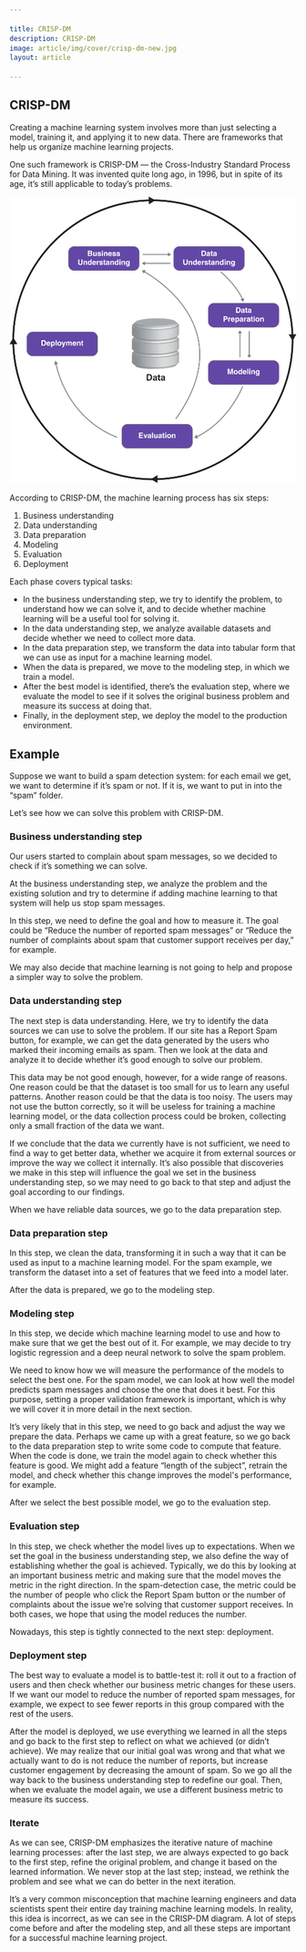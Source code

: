 ```yaml
---

title: CRISP-DM
description: CRISP-DM 
image: article/img/cover/crisp-dm-new.jpg
layout: article

---
```


## CRISP-DM

Creating a machine learning system involves more than just selecting a model, training it, and applying it to new data. There are frameworks that help us organize machine learning projects.

One such framework is CRISP-DM — the Cross-Industry Standard Process for Data Mining. It was invented quite long ago, in 1996, but in spite of its age, it’s still applicable to today’s problems.


<img class="img-fluid" src="img/crisp-dm/crisp_dm.svg">


According to CRISP-DM, the machine learning process has six steps:

1. Business understanding
2. Data understanding
3. Data preparation
4. Modeling
5. Evaluation
6. Deployment


Each phase covers typical tasks:

*   In the business understanding step, we try to identify the problem, to understand how we can solve it, and to decide whether machine learning will be a useful tool for solving it.
*   In the data understanding step, we analyze available datasets and decide whether we need to collect more data.
*   In the data preparation step, we transform the data into tabular form that we can use as input for a machine learning model.
*   When the data is prepared, we move to the modeling step, in which we train a model.
*   After the best model is identified, there’s the evaluation step, where we evaluate the model to see if it solves the original business problem and measure its success at doing that.
*   Finally, in the deployment step, we deploy the model to the production environment.



## Example

Suppose we want to build a spam detection system: for each email we get, we want to determine if it’s spam or not. If it is, we want to put in into the “spam” folder.

Let’s see how we can solve this problem with CRISP-DM.


### Business understanding step

Our users started to complain about spam messages, so we decided to check if it’s something we can solve.

At the business understanding step, we analyze the problem and the existing solution and try to determine if adding machine learning to that system will help us stop spam messages.

In this step, we need to define the goal and how to measure it. The goal could be “Reduce the number of reported spam messages” or “Reduce the number of complaints about spam that customer support receives per day,” for example.

We may also decide that machine learning is not going to help and propose a simpler way to solve the problem.


### Data understanding step

The next step is data understanding. Here, we try to identify the data sources we can use to solve the problem. If our site has a Report Spam button, for example, we can get the data generated by the users who marked their incoming emails as spam. Then we look at the data and analyze it to decide whether it’s good enough to solve our problem.

This data may be not good enough, however, for a wide range of reasons. One reason could be that the dataset is too small for us to learn any useful patterns. Another reason could be that the data is too noisy. The users may not use the button correctly, so it will be useless for training a machine learning model, or the data collection process could be broken, collecting only a small fraction of the data we want.

If we conclude that the data we currently have is not sufficient, we need to find a way to get better data, whether we acquire it from external sources or improve the way we collect it internally. It’s also possible that discoveries we make in this step will influence the goal we set in the business understanding step, so we may need to go back to that step and adjust the goal according to our findings.

When we have reliable data sources, we go to the data preparation step.


### Data preparation step

In this step, we clean the data, transforming it in such a way that it can be used as input to a machine learning model. For the spam example, we transform the dataset into a set of features that we feed into a model later.

After the data is prepared, we go to the modeling step.


### Modeling step

In this step, we decide which machine learning model to use and how to make sure that we get the best out of it. For example, we may decide to try logistic regression and a deep neural network to solve the spam problem.

We need to know how we will measure the performance of the models to select the best one. For the spam model, we can look at how well the model predicts spam messages and choose the one that does it best. For this purpose, setting a proper validation framework is important, which is why we will cover it in more detail in the next section.

It’s very likely that in this step, we need to go back and adjust the way we prepare the data. Perhaps we came up with a great feature, so we go back to the data preparation step to write some code to compute that feature. When the code is done, we train the model again to check whether this feature is good. We might add a feature “length of the subject”, retrain the model, and check whether this change improves the model's performance, for example.

After we select the best possible model, we go to the evaluation step.


### Evaluation step

In this step, we check whether the model lives up to expectations. When we set the goal in the business understanding step, we also define the way of establishing whether the goal is achieved. Typically, we do this by looking at an important business metric and making sure that the model moves the metric in the right direction. In the spam-detection case, the metric could be the number of people who click the Report Spam button or the number of complaints about the issue we’re solving that customer support receives. In both cases, we hope that using the model reduces the number.

Nowadays, this step is tightly connected to the next step: deployment.


### Deployment step

The best way to evaluate a model is to battle-test it: roll it out to a fraction of users and then check whether our business metric changes for these users. If we want our model to reduce the number of reported spam messages, for example, we expect to see fewer reports in this group compared with the rest of the users.

After the model is deployed, we use everything we learned in all the steps and go back to the first step to reflect on what we achieved (or didn’t achieve). We may realize that our initial goal was wrong and that what we actually want to do is not reduce the number of reports, but increase customer engagement by decreasing the amount of spam. So we go all the way back to the business understanding step to redefine our goal. Then, when we evaluate the model again, we use a different business metric to measure its success.


### Iterate

As we can see, CRISP-DM emphasizes the iterative nature of machine learning processes: after the last step, we are always expected to go back to the first step, refine the original problem, and change it based on the learned information. We never stop at the last step; instead, we rethink the problem and see what we can do better in the next iteration.

It’s a very common misconception that machine learning engineers and data scientists spent their entire day training machine learning models. In reality, this idea is incorrect, as we can see in the CRISP-DM diagram. A lot of steps come before and after the modeling step, and all these steps are important for a successful machine learning project.
